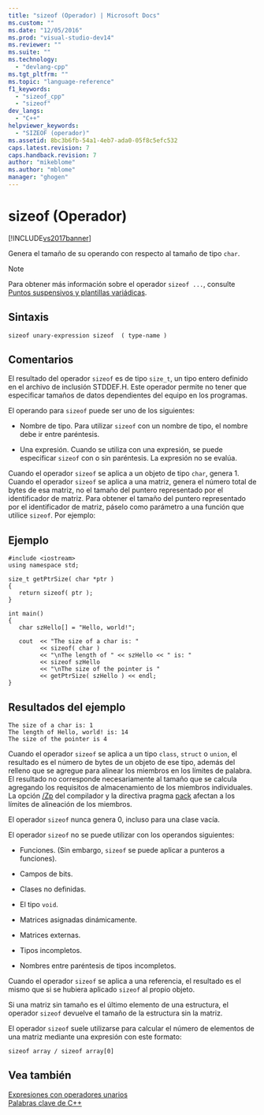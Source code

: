 ```yaml
---
title: "sizeof (Operador) | Microsoft Docs"
ms.custom: ""
ms.date: "12/05/2016"
ms.prod: "visual-studio-dev14"
ms.reviewer: ""
ms.suite: ""
ms.technology: 
  - "devlang-cpp"
ms.tgt_pltfrm: ""
ms.topic: "language-reference"
f1_keywords: 
  - "sizeof_cpp"
  - "sizeof"
dev_langs: 
  - "C++"
helpviewer_keywords: 
  - "SIZEOF (operador)"
ms.assetid: 8bc3b6fb-54a1-4eb7-ada0-05f8c5efc532
caps.latest.revision: 7
caps.handback.revision: 7
author: "mikeblome"
ms.author: "mblome"
manager: "ghogen"
---
```

# sizeof (Operador)
[!INCLUDE[vs2017banner](../assembler/inline/includes/vs2017banner.md)]

Genera el tamaño de su operando con respecto al tamaño de tipo `char`.  
  
> [!NOTE]
>  Para obtener más información sobre el operador `sizeof ...`, consulte [Puntos suspensivos y plantillas variádicas](../cpp/ellipses-and-variadic-templates.md).  
  
## Sintaxis  
  
```  
sizeof unary-expression sizeof  ( type-name )  
```  
  
## Comentarios  
 El resultado del operador `sizeof` es de tipo `size_t`, un tipo entero definido en el archivo de inclusión STDDEF.H.  Este operador permite no tener que especificar tamaños de datos dependientes del equipo en los programas.  
  
 El operando para `sizeof` puede ser uno de los siguientes:  
  
-   Nombre de tipo.  Para utilizar `sizeof` con un nombre de tipo, el nombre debe ir entre paréntesis.  
  
-   Una expresión.  Cuando se utiliza con una expresión, se puede especificar `sizeof` con o sin paréntesis.  La expresión no se evalúa.  
  
 Cuando el operador `sizeof` se aplica a un objeto de tipo `char`, genera 1.  Cuando el operador `sizeof` se aplica a una matriz, genera el número total de bytes de esa matriz, no el tamaño del puntero representado por el identificador de matriz.  Para obtener el tamaño del puntero representado por el identificador de matriz, páselo como parámetro a una función que utilice `sizeof`.  Por ejemplo:  
  
## Ejemplo  
  
```  
#include <iostream>  
using namespace std;  
  
size_t getPtrSize( char *ptr )  
{  
   return sizeof( ptr );  
}  
  
int main()  
{  
   char szHello[] = "Hello, world!";  
  
   cout  << "The size of a char is: "  
         << sizeof( char )  
         << "\nThe length of " << szHello << " is: "  
         << sizeof szHello  
         << "\nThe size of the pointer is "  
         << getPtrSize( szHello ) << endl;  
}  
```  
  
## Resultados del ejemplo  
  
```  
The size of a char is: 1  
The length of Hello, world! is: 14  
The size of the pointer is 4  
```  
  
 Cuando el operador `sizeof` se aplica a un tipo `class`, `struct` o `union`, el resultado es el número de bytes de un objeto de ese tipo, además del relleno que se agregue para alinear los miembros en los límites de palabra.  El resultado no corresponde necesariamente al tamaño que se calcula agregando los requisitos de almacenamiento de los miembros individuales.  La opción [\/Zp](../build/reference/zp-struct-member-alignment.md) del compilador y la directiva pragma [pack](../preprocessor/pack.md) afectan a los límites de alineación de los miembros.  
  
 El operador `sizeof` nunca genera 0, incluso para una clase vacía.  
  
 El operador `sizeof` no se puede utilizar con los operandos siguientes:  
  
-   Funciones.  \(Sin embargo, `sizeof` se puede aplicar a punteros a funciones\).  
  
-   Campos de bits.  
  
-   Clases no definidas.  
  
-   El tipo `void`.  
  
-   Matrices asignadas dinámicamente.  
  
-   Matrices externas.  
  
-   Tipos incompletos.  
  
-   Nombres entre paréntesis de tipos incompletos.  
  
 Cuando el operador `sizeof` se aplica a una referencia, el resultado es el mismo que si se hubiera aplicado `sizeof` al propio objeto.  
  
 Si una matriz sin tamaño es el último elemento de una estructura, el operador `sizeof` devuelve el tamaño de la estructura sin la matriz.  
  
 El operador `sizeof` suele utilizarse para calcular el número de elementos de una matriz mediante una expresión con este formato:  
  
```  
sizeof array / sizeof array[0]  
```  
  
## Vea también  
 [Expresiones con operadores unarios](../cpp/expressions-with-unary-operators.md)   
 [Palabras clave de C\+\+](../cpp/keywords-cpp.md)
